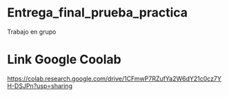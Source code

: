 # Entrega_final_prueba_practica
Trabajo en grupo 


# Link Google Coolab
https://colab.research.google.com/drive/1CFmwP7RZufYa2W6dY21c0cz7YH-DSJPn?usp=sharing

